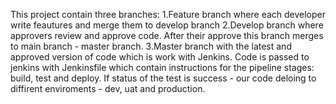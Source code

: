 This project contain three branches: 
1.Feature branch where each developer write feautures and merge them to develop branch
2.Develop branch where approvers review and approve code. After their approve this branch merges to main branch - master branch.
3.Master branch with the latest and approved version of code which is work with Jenkins. 
Сode is passed to jenkins with Jenkinsfile which contain instructions for the pipeline stages: build, test and deploy.
If status of the test is success - our code deloing to diffirent enviroments - dev, uat and production.



